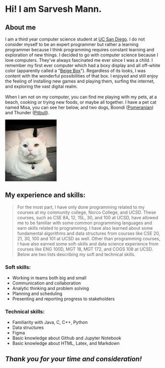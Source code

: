 # Hi! I am Sarvesh Mann.
## About me
I am a third year computer science student at [UC San Diego](https://en.wikipedia.org/wiki/University_of_California,_San_Diego). I do not consider myself to be an expert programmer but rather a learning programmer because I think programming requires constant learning and exploration of new things. I decided to go with computer science because I love computers. They've always fascinated me ever since I was a child. I remember my first ever computer which had a boxy display and all off-white color (apparently called a "[Beige Box](https://en.wikipedia.org/wiki/Beige_box)"). Regardless of its looks, I was content with the wonderful possibilities of that box. I enjoyed and still enjoy the feeling of installing new games and playing them, surfing the internet, and exploring the vast digital realm. 
<br>
<br>
When I am not on my computer, you can find me playing with my pets, at a beach, cooking or trying new foods, or maybe all together. I have a pet cat named Misa, you can see her below, and two dogs, Boondi ([Pomeranian](https://en.wikipedia.org/wiki/Pomeranian_dog)) and Thunder ([Pitbull](https://en.wikipedia.org/wiki/Pit_bull)).

![photo of misa](mycat.jpg)

## My experience and skills:
> For the most part, I have only done programming related to my courses at my community college, Norco College, and UCSD. These courses, such as CSE 8A, 12, 15L, 30, and 100 at UCSD, have allowed me to be familiar with some common programming languages and earn skills related to programming. I have also learned about some fundamental algorithms and data structures from courses like CSE 20, 21, 30, 100 and 101 at UCSD as well. Other than programming courses, I have also earned some soft-skills and data science experience from courses like ENG 100D, MGT 18, MGT 172, and COGS 108 at UCSD. Below are two lists describing my soft and technical skills.

### Soft skills:
* Working in teams both big and small
* Communication and collaboration
* Analytic thinking and problem solving
* Planning and scheduling
* Presenting and reporting progress to stakeholders

### Technical skills:
* Familiarity with Java, C, C++, Python
* Data structures
* Figma
* Basic knowledge about Github and Jupyter Notebook
* Basic knowledge about HTML, Latex, and Markdown


## *Thank you for your time and consideration!*
